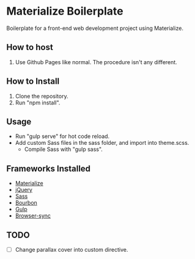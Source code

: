 # Materialize Boilerplate
Boilerplate for a front-end web development project using Materialize.

## How to host
1. Use Github Pages like normal. The procedure isn't any different.

## How to Install
1. Clone the repository.
2. Run "npm install".

## Usage
- Run "gulp serve" for hot code reload.
- Add custom Sass files in the sass folder, and import into theme.scss.
  - Compile Sass with "gulp sass".

## Frameworks Installed
- [Materialize](http://materializecss.com/)
- [jQuery](https://api.jquery.com/)
- [Sass](http://sass-lang.com/guide)
- [Bourbon](http://bourbon.io/docs/)
- [Gulp](https://github.com/gulpjs/gulp/blob/master/docs/getting-started.md)
- [Browser-sync](https://www.browsersync.io/docs/gulp)

## TODO
- [ ] Change parallax cover into custom directive.
